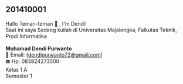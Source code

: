 ## 201410001 
Hallo Teman-teman 👋 , I'm Dendi! <br>
Saat ini saya Sedang kuliah di Universitas Majalengka, Falkutas Teknik, Prodi Informatika </br></br>
**Muhamad Dendi Purwanto**  
:e-mail: Email: [dendipurwanto72@gmail.com] </br>
:telephone: Hp: 083824273500 <br>
Kelas 1 A <br>
Semester 1


 
